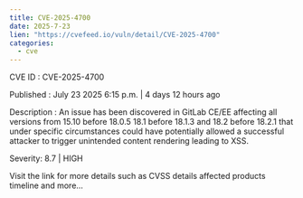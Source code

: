 ```yaml
--- 
title: CVE-2025-4700
date: 2025-7-23
lien: "https://cvefeed.io/vuln/detail/CVE-2025-4700"
categories:
  - cve
---
```


CVE ID : CVE-2025-4700

Published :  July 23
2025
6:15 p.m. | 4 days
12 hours ago

Description : An issue has been discovered in GitLab CE/EE affecting all versions from 15.10 before 18.0.5
18.1 before 18.1.3
and 18.2 before 18.2.1 that
under specific circumstances
could have potentially allowed a successful attacker to trigger unintended content rendering leading to XSS.

Severity: 8.7 | HIGH

Visit the link for more details
such as CVSS details
affected products
timeline
and more...
